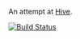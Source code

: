 An attempt at [Hive](https://gen42.com/games/hive).

[![Build Status](https://travis-ci.org/jsirois/hive.svg?branch=master)](https://travis-ci.org/jsirois/hive)
